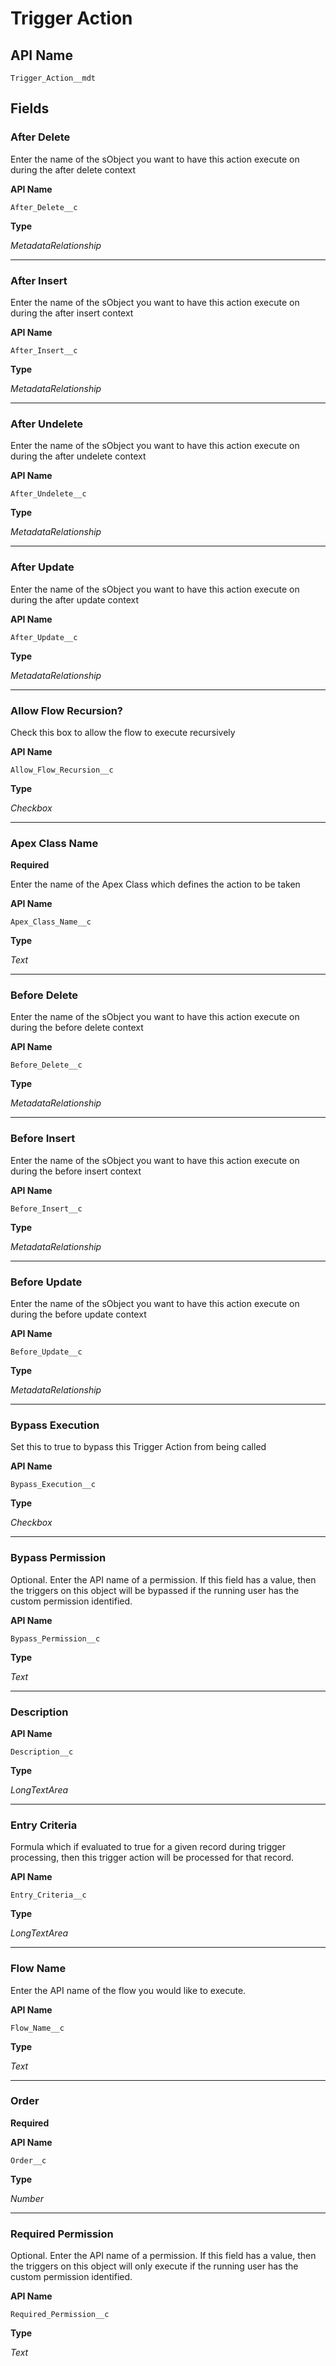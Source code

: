 # Trigger Action

## API Name
`Trigger_Action__mdt`

## Fields
### After Delete

Enter the name of the sObject you want to have this action execute on during the after delete context

**API Name**

`After_Delete__c`

**Type**

*MetadataRelationship*

---
### After Insert

Enter the name of the sObject you want to have this action execute on during the after insert context

**API Name**

`After_Insert__c`

**Type**

*MetadataRelationship*

---
### After Undelete

Enter the name of the sObject you want to have this action execute on during the after undelete context

**API Name**

`After_Undelete__c`

**Type**

*MetadataRelationship*

---
### After Update

Enter the name of the sObject you want to have this action execute on during the after update context

**API Name**

`After_Update__c`

**Type**

*MetadataRelationship*

---
### Allow Flow Recursion?

Check this box to allow the flow to execute recursively

**API Name**

`Allow_Flow_Recursion__c`

**Type**

*Checkbox*

---
### Apex Class Name
**Required**

Enter the name of the Apex Class which defines the action to be taken

**API Name**

`Apex_Class_Name__c`

**Type**

*Text*

---
### Before Delete

Enter the name of the sObject you want to have this action execute on during the before delete context

**API Name**

`Before_Delete__c`

**Type**

*MetadataRelationship*

---
### Before Insert

Enter the name of the sObject you want to have this action execute on during the before insert context

**API Name**

`Before_Insert__c`

**Type**

*MetadataRelationship*

---
### Before Update

Enter the name of the sObject you want to have this action execute on during the before update context

**API Name**

`Before_Update__c`

**Type**

*MetadataRelationship*

---
### Bypass Execution

Set this to true to bypass this Trigger Action from being called

**API Name**

`Bypass_Execution__c`

**Type**

*Checkbox*

---
### Bypass Permission

Optional. Enter the API name of a permission. If this field has a value, then the triggers on this object will be bypassed if the running user has the custom permission identified.

**API Name**

`Bypass_Permission__c`

**Type**

*Text*

---
### Description

**API Name**

`Description__c`

**Type**

*LongTextArea*

---
### Entry Criteria

Formula which if evaluated to true for a given record during trigger processing, then this trigger action will be processed for that record.

**API Name**

`Entry_Criteria__c`

**Type**

*LongTextArea*

---
### Flow Name

Enter the API name of the flow you would like to execute.

**API Name**

`Flow_Name__c`

**Type**

*Text*

---
### Order
**Required**

**API Name**

`Order__c`

**Type**

*Number*

---
### Required Permission

Optional. Enter the API name of a permission. If this field has a value, then the triggers on this object will  only execute if the running user has the custom permission identified.

**API Name**

`Required_Permission__c`

**Type**

*Text*